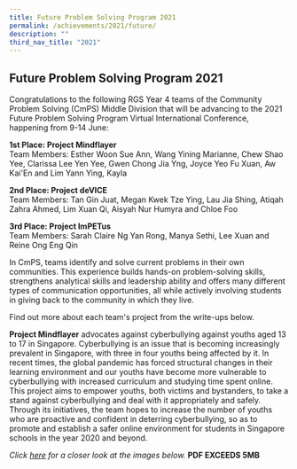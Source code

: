 ```yaml
---
title: Future Problem Solving Program 2021
permalink: /achievements/2021/future/
description: ""
third_nav_title: "2021"
---
```

## Future Problem Solving Program 2021

Congratulations to the following RGS Year 4 teams of the Community Problem Solving (CmPS) Middle Division that will be advancing to the 2021 Future Problem Solving Program Virtual International Conference, happening from 9-14 June:  
  
**1st Place: Project Mindflayer**  
Team Members: Esther Woon Sue Ann, Wang Yining Marianne, Chew Shao Yee, Clarissa Lee Yen Yee, Gwen Chong Jia Yng, Joyce Yeo Fu Xuan, Aw Kai'En and Lim Yann Ying, Kayla  
  
**2nd Place: Project deVICE**  
Team Members: Tan Gin Juat, Megan Kwek Tze Ying, Lau Jia Shing, Atiqah Zahra Ahmed, Lim Xuan Qi, Aisyah Nur Humyra and Chloe Foo  
  
**3rd Place: Project ImPETus**  
Team Members: Sarah Claire Ng Yan Rong, Manya Sethi, Lee Xuan and Reine Ong Eng Qin  
  
In CmPS, teams identify and solve current problems in their own communities. This experience builds hands-on problem-solving skills, strengthens analytical skills and leadership ability and offers many different types of communication opportunities, all while actively involving students in giving back to the community in which they live.  
  
Find out more about each team's project from the write-ups below.  
  
**Project Mindflayer** advocates against cyberbullying against youths aged 13 to 17 in Singapore. Cyberbullying is an issue that is becoming increasingly prevalent in Singapore, with three in four youths being affected by it. In recent times, the global pandemic has forced structural changes in their learning environment and our youths have become more vulnerable to cyberbullying with increased curriculum and studying time spent online. This project aims to empower youths, both victims and bystanders, to take a stand against cyberbullying and deal with it appropriately and safely. Through its initiatives, the team hopes to increase the number of youths who are proactive and confident in deterring cyberbullying, so as to promote and establish a safer online environment for students in Singapore schools in the year 2020 and beyond.

_Click [here](http://www.rgs.edu.sg/qql/slot/u1290/Achievements/2021/FPSP%202021/Project%20Mindflayer/Project%20Mindflayer.pdf) for a closer look at the images below._ **PDF EXCEEDS 5MB**